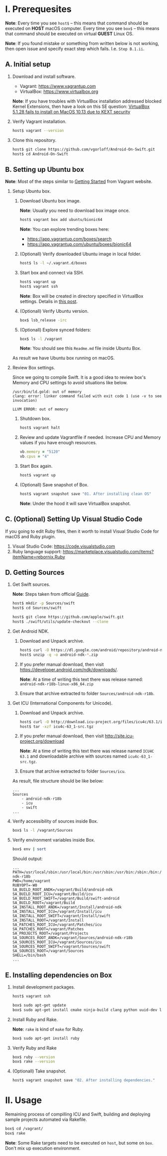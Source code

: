 I. Prerequesites
================

**Note**: Every time you see `host$` – this means that command should be executed on **HOST** macOS computer. Every time you see `box$` – this means that command should be executed on virtual **GUEST** Linux OS.

**Note**: If you found mistake or something from written below is not working, then open issue and specify exact step which fails. I.e. `Step B.1.ii`.

A. Initial setup
----------------

1. Download and install software.

    - Vagrant: https://www.vagrantup.com
    - VirtualBox: https://www.virtualbox.org

    **Note**: If you have troubles with VirtualBox installation addressed blocked Kernel Extensions, then have a look on this SE question: [VirtualBox 5.1.28 fails to install on MacOS 10.13 due to KEXT security](https://apple.stackexchange.com/questions/301303/virtualbox-5-1-28-fails-to-install-on-macos-10-13-due-to-kext-security)

2. Verify Vagrant installation.


    ```bash
    host$ vagrant --version
    ```

3. Clone this repository.

    ```bash
    host$ git clone https://github.com/vgorloff/Android-On-Swift.git
    host$ cd Android-On-Swift
    ```

B. Setting up Ubuntu box
------------------------

**Note**: Most of the steps similar to [Getting Started](https://www.vagrantup.com/intro/getting-started/index.html) from Vagrant website.

1. Setup Ubuntu box.

    1. Download Ubuntu box image.

        **Note**: Usually you need to download box image once.

        ```bash
        host$ vagrant box add ubuntu/bionic64
        ```

        **Note**: You can explore trending boxes here:

        - https://app.vagrantup.com/boxes/search
        - https://app.vagrantup.com/ubuntu/boxes/bionic64

    2. (Optionall) Verify downloaded Ubuntu image in local folder.

        ```bash
        host$ ls -l ~/.vagrant.d/boxes
        ```

    3. Start box and connect via SSH.

        ```bash
        host$ vagrant up
        host$ vagrant ssh
        ```

        **Note**: Box will be created in directory specified in VirtualBox settings. Detalis in [this post](http://www.thisprogrammingthing.com/2013/changing-the-directory-vagrant-stores-the-vms-in/).

    4. (Optionall) Verify Ubuntu version.

        ```bash
        box$ lsb_release -irc
        ```

    5. (Optionall) Explore synced folders:

        ```bash
        box$ ls -l /vagrant
        ```

        **Note**: You should see this `Readme.md` file inside Ubuntu Box.

    As result we have Ubuntu box running on macOS.

2. Review Box settings.

    Since we going to compile Swift. It is a good idea to review box's Memory and CPU settings to avoid situations like below.

    ```
    /usr/bin/ld.gold: out of memory
    clang: error: linker command failed with exit code 1 (use -v to see invocation)
    ```

    ```
    LLVM ERROR: out of memory
    ```


    1. Shutdown box.

        ```bash
        host$ vagrant halt
        ```

    2. Review and update Vagrantfile if needed. Increase CPU and Memory values if you have enough resources.

        ```ruby
        vb.memory = "5120"
        vb.cpus = "4"
        ```

    3. Start Box again.

        ```bash
        host$ vagrant up
        ```

    4. (Optionall) Save snapshot of Box.

        ```bash
        host$ vagrant snapshot save "01. After installing clean OS"
        ```

        **Note**: Under the hood it will save VirtualBox snapshot.

C. (Optional) Setting Up Visual Studio Code
-------------------------------------------

If you going to edit Ruby files, then it worth to install Visual Studio Code for macOS and Ruby plugin.

1. Visual Studio Code: https://code.visualstudio.com
2. Ruby language support: https://marketplace.visualstudio.com/items?itemName=rebornix.Ruby

D. Getting Sources
------------------

1. Get Swift sources.

    **Note**: Steps taken from official [Guide](https://github.com/apple/swift).

    ```bash
    host$ mkdir -p Sources/swift
    host$ cd Sources/swift

    host$ git clone https://github.com/apple/swift.git
    host$ ./swift/utils/update-checkout --clone
    ```


2. Get Android NDK.

    1. Download and Unpack archive.

        ```bash
        host$ curl -O https://dl.google.com/android/repository/android-ndk-r18b-linux-x86_64.zip
        host$ unzip -q -o android-ndk-*.zip
        ```

    2. If you prefer manual download, then visit https://developer.android.com/ndk/downloads/.

        **Note**: At a time of writing this text there was release named: `android-ndk-r18b-linux-x86_64.zip`

    3. Ensure that archive extracted to folder `Sources/android-ndk-r18b`.


3. Get ICU (International Components for Unicode).

    1. Download and Unpack archive.

        ```bash
        host$ curl -O http://download.icu-project.org/files/icu4c/63.1/icu4c-63_1-src.tgz
        host$ tar -xzf icu4c-63_1-src.tgz
        ```

    2. If you prefer manual download, then visit http://site.icu-project.org/download

        **Note**: At a time of writing this text there was release named `ICU4C 63.1` and downloadable archive with sources named `icu4c-63_1-src.tgz`.

    3. Ensure that archive extracted to folder `Sources/icu`.

    As result, file structure should be like below:

    ```
    ...
    Sources
        - android-ndk-r18b
        - icu
        - swift
    ...
    ```

4. Verify accessibility of sources inside Box.

    ```bash
    box$ ls -l /vagrant/Sources
    ```

5. Verify environment variables inside Box.

    ```bash
    box$ env | sort
    ```

    Should output:

    ```
    ...
    PATH=/usr/local/sbin:/usr/local/bin:/usr/sbin:/usr/bin:/sbin:/bin:/usr/games:/usr/local/games:/snap/bin:/vagrant/Sources/android-ndk-r18b
    PWD=/home/vagrant
    RUBYOPT=-W0
    SA_BUILD_ROOT_ANDK=/vagrant/Build/android-ndk
    SA_BUILD_ROOT_ICU=/vagrant/Build/icu
    SA_BUILD_ROOT_SWIFT=/vagrant/Build/swift-android
    SA_BUILD_ROOT=/vagrant/Build
    SA_INSTALL_ROOT_ANDK=/vagrant/Install/android-ndk
    SA_INSTALL_ROOT_ICU=/vagrant/Install/icu
    SA_INSTALL_ROOT_SWIFT=/vagrant/Install/swift
    SA_INSTALL_ROOT=/vagrant/Install
    SA_PATCHES_ROOT_ICU=/vagrant/Patches/icu
    SA_PATCHES_ROOT=/vagrant/Patches
    SA_PROJECTS_ROOT=/vagrant/Projects
    SA_SOURCES_ROOT_ANDK=/vagrant/Sources/android-ndk-r18b
    SA_SOURCES_ROOT_ICU=/vagrant/Sources/icu
    SA_SOURCES_ROOT_SWIFT=/vagrant/Sources/swift
    SA_SOURCES_ROOT=/vagrant/Sources
    SHELL=/bin/bash
    ...
    ```

E. Installing dependencies on Box
---------------------------------------

1. Install development packages.

    ```bash
    host$ vagrant ssh

    box$ sudo apt-get update
    box$ sudo apt-get install cmake ninja-build clang python uuid-dev libicu-dev icu-devtools libbsd-dev libedit-dev libxml2-dev libsqlite3-dev swig libpython-dev libncurses5-dev pkg-config libblocksruntime-dev libcurl4-openssl-dev systemtap-sdt-dev tzdata rsync libz3-dev
    ```

2. Install Ruby and Rake.

    **Note**: `rake` is kind of `make` for Ruby.

    ```bash
    box$ sudo apt-get install ruby
    ```

3. Verify Ruby and Rake

    ```bash
    box$ ruby --version
    box$ rake --version
    ```

4. (Optionall) Take snapshot.

    ```bash
    host$ vagrant snapshot save "02. After installing dependencies."
    ```

II. Usage
=========

Remaining process of compilling ICU and Swift, building and deploying sample projects automated via Rakefile.

```bash
box$ cd /vagrant/
box$ rake
```

**Note**: Some Rake targets need to be executed on `host`, but some on `box`. Don't mix up execution environment.
